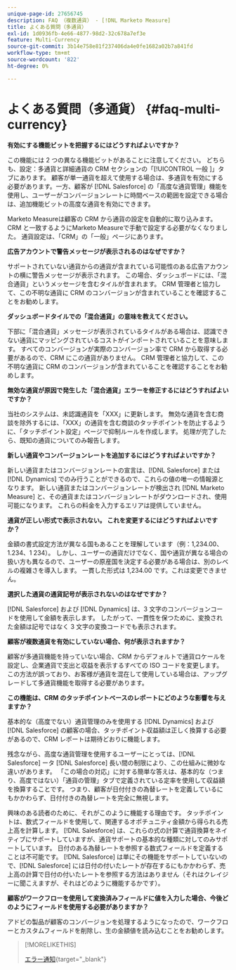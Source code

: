 ```yaml
---
unique-page-id: 27656745
description: FAQ （複数通貨） - [!DNL Marketo Measure]
title: よくある質問（多通貨）
exl-id: 1d0936fb-4e66-4877-98d2-32c678a7ef3e
feature: Multi-Currency
source-git-commit: 3b14e758e81f237406da4e0fe1682a02b7a841fd
workflow-type: tm+mt
source-wordcount: '822'
ht-degree: 0%

---
```


# よくある質問（多通貨） {#faq-multi-currency}

**有効にする機能ビットを把握するにはどうすればよいですか？**

この機能には 2 つの異なる機能ビットがあることに注意してください。 どちらも、設定：多通貨と詳細通貨の CRM セクションの「[!UICONTROL  一般 ]」タブにあります。 顧客が単一通貨を超えて使用する場合は、多通貨を有効にする必要があります。一方、顧客が [!DNL Salesforce] の「高度な通貨管理」機能を使用し、ユーザーがコンバージョンレートに時間ベースの範囲を設定できる場合は、追加機能ビットの高度な通貨を有効にできます。

Marketo Measureは顧客の CRM から通貨の設定を自動的に取り込みます。 CRM と一致するようにMarketo Measureで手動で設定する必要がなくなりました。 通貨設定は、「CRM」の「一般」ページにあります。

**広告アカウントで警告メッセージが表示されるのはなぜですか？**

サポートされていない通貨からの通貨が含まれている可能性のある広告アカウントの横に警告メッセージが表示されます。 この場合、ダッシュボードには、「混合通貨」というメッセージを含むタイルが含まれます。 CRM 管理者と協力して、この不明な通貨に CRM のコンバージョンが含まれていることを確認することをお勧めします。

**ダッシュボードタイルでの「混合通貨」の意味を教えてください。**

下部に「混合通貨」メッセージが表示されているタイルがある場合は、認識できない通貨にマッピングされているコストがインポートされていることを意味します。 すべてのコンバージョンが実際のコンバージョン率で CRM から取得する必要があるので、CRM にこの通貨がありません。 CRM 管理者と協力して、この不明な通貨に CRM のコンバージョンが含まれていることを確認することをお勧めします。

**無効な通貨が原因で発生した「混合通貨」エラーを修正するにはどうすればよいですか？**

当社のシステムは、未認識通貨を「XXX」に更新します。 無効な通貨を含む商談を除外するには、「XXX」の通貨を含む商談のタッチポイントを防止するように、「タッチポイント設定」ページで抑制ルールを作成します。 処理が完了したら、既知の通貨についてのみ報告します。

**新しい通貨やコンバージョンレートを追加するにはどうすればよいですか？**

新しい通貨またはコンバージョンレートの宣言は、[!DNL Salesforce] または [!DNL Dynamics] でのみ行うことができるので、これらの値の唯一の情報源となります。 新しい通貨またはコンバージョンレートが検出され [!DNL Marketo Measure] と、その通貨またはコンバージョンレートがダウンロードされ、使用可能になります。 これらの料金を入力するエリアは提供していません。

**通貨が正しい形式で表示されない。 これを変更するにはどうすればよいですか？**

金額の書式設定方法が異なる国もあることを理解しています（例：1,234.00、1.234、1 234）。 しかし、ユーザーの通貨だけでなく、国や通貨が異なる場合の扱い方も異なるので、ユーザーの原産国を決定する必要がある場合は、別のレベルの複雑さを導入します。 一貫した形式は 1,234.00 です。これは変更できません。

**選択した通貨の通貨記号が表示されないのはなぜですか？**

[!DNL Salesforce] および [!DNL Dynamics] は、3 文字のコンバージョンコードを使用して金額を表示します。 したがって、一貫性を保つために、変換された金額は記号ではなく 3 文字の変換コードでも表示されます。

**顧客が複数通貨を有効にしていない場合、何が表示されますか？**

顧客が多通貨機能を持っていない場合、CRM からデフォルトで通貨ロケールを設定し、企業通貨で支出と収益を表示するすべての ISO コードを変更します。 この方法が誤っており、お客様が通貨を混在して使用している場合は、アップグレードして多通貨機能を取得する必要があります。

**この機能は、CRM のタッチポイントベースのレポートにどのような影響を与えますか？**

基本的な（高度でない）通貨管理のみを使用する [!DNL Dynamics] および [!DNL Salesforce] の顧客の場合、タッチポイント収益額は正しく換算する必要があるので、CRM レポートは期待どおりに機能します。

残念ながら、高度な通貨管理を使用するユーザーにとっては、[!DNL Salesforce] ータ [!DNL Salesforce] 長い間の制限により、この仕組みに微妙な違いがあります。 「この場合の対応」に対する簡単な答えは、基本的な（つまり、高度ではない）「通貨の管理」タブで定義されている定率を使用して収益額を換算することです。 つまり、顧客が日付付きの為替レートを定義しているにもかかわらず、日付付きの為替レートを完全に無視します。

興味のある読者のために、それがこのように機能する理由です。 タッチポイントは、数式フィールドを使用して、関連するオポチュニティ金額から得られる売上高を計算します。 [!DNL Salesforce] は、これらの式の計算で通貨換算をネイティブにサポートしていますが、通貨サポートの基本的な種類に対してのみサポートしています。 日付のある為替レートを参照する数式フィールドを定義することは不可能です。 [!DNL Salesforce] は単にその機能をサポートしていないので、[!DNL Salesforce] には日付の付いたレートが存在するにもかかわらず、売上高の計算で日付の付いたレートを参照する方法はありません（それはクレイジーに聞こえますが、それはどのように機能するかです）。

**顧客がワークフローを使用して変換済みフィールドに値を入力した場合、今後どのようにフィールドを使用する必要がありますか？**

アドビの製品が顧客のコンバージョンを処理するようになったので、ワークフローとカスタムフィールドを削除し、生の金額値を読み込むことをお勧めします。

>[!MORELIKETHIS]
>
>[エラー通知](/help/configuration-and-setup/getting-started-with-marketo-measure/error-notifications.md){target="_blank"}
